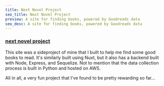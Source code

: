 ```yaml
---
title: Next Novel Project
seo_title: Next Novel Project
preview: A site for finding books, powered by Goodreads data
seo_desc: A site for finding books, powered by Goodreads data
---
```

### [next novel project](https://nextnovelproject.com/)

This site was a sideproject of mine that I built to help me find some good books to read. It's similarly built using Nuxt, but it also has a backend built with Node, Express, and Sequelize.  Not to mention that the data collection process is built in Python and hosted on AWS.

All in all, a very fun project that I've found to be pretty rewarding so far...